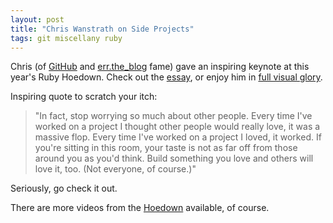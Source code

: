 ```yaml
---
layout: post
title: "Chris Wanstrath on Side Projects"
tags: git miscellany ruby
---
```

Chris (of [GitHub](https://github.com/) and [err.the_blog](http://errtheblog.com/) fame) gave an inspiring keynote at this year's Ruby Hoedown. Check out the [essay](http://gist.github.com/6443), or enjoy him in [full visual glory](http://rubyhoedown2008.confreaks.com/08-chris-wanstrath-keynote.html).

Inspiring quote to scratch your itch:

> "In fact, stop worrying so much about other people.  Every time I've
worked on a project I thought other people would really love, it was a
massive flop.  Every time I've worked on a project I loved, it worked.
 If you're sitting in this room, your taste is not as far off from
those around you as you'd think.  Build something you love and others
will love it, too.  (Not everyone, of course.)"

Seriously, go check it out.

There are more videos from the [Hoedown](http://rubyhoedown2008.confreaks.com/) available, of course.